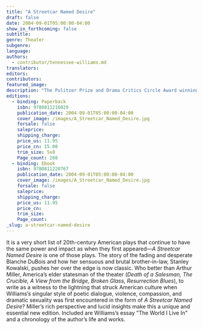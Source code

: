 ```yaml
---
title: "A Streetcar Named Desire"
draft: false
date: 2004-09-01T05:00:00-04:00
show_in_forthcoming: false
subtitle:
genre: Theater
subgenre:
language:
authors:
  - contributor/tennessee-williams.md
translators:
editors:
contributors:
featured_image:
description: "The Pulitzer Prize and Drama Critics Circle Award winning play — reissued with an introduction by Arthur Miller and Williams' essay _The World I Live In_ "
editions:
  - binding: Paperback
    isbn: 9780811216029
    publication_date: 2004-09-01T05:00:00-04:00
    cover_image: /images/A_Streetcar_Named_Desire.jpg
    forsale: false
    saleprice:
    shipping_charge:
    price_us: 11.95
    price_cn: 15.00
    trim_size: 5x8
    Page_count: 208
  - binding: Ebook
    isbn: 9780811220767
    publication_date: 2004-09-01T05:00:00-04:00
    cover_image: /images/A_Streetcar_Named_Desire.jpg
    forsale: false
    saleprice:
    shipping_charge:
    price_us: 11.95
    price_cn:
    trim_size:
    Page_count:
_slug: a-streetcar-named-desire
---
```


It is a very short list of 20th-century American plays that continue to have the same power and impact as when they first appeared—_A Streetcar Named Desire_ is one of those plays. The story of the fading and desperate Blanche DuBois and how her sensuous and brutal brother-in-law, Stanley Kowalski, pushes her over the edge is now classic. Who better than Arthur Miller, America’s elder statesman of the theater (_Death of a Salesman, The Crucible, A View from the Bridge, Broken Glass, Resurrection Blues_), to write as a witness to the lightning that struck American culture when Williams’s singular style of poetic dialogue, violence, compassion, and dramatic sexuality was first encountered in the form of _A Streetcar Named Desire_? Miller’s rich perspective and lucid insights make this a unique and essential new edition. Included are Williams’s essay "The World I Live In" and a chronology of the author’s life and works.

